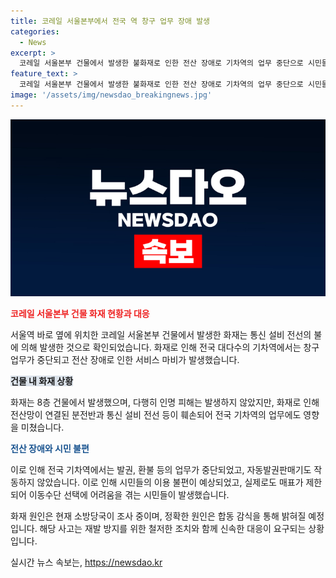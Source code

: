 ```yaml
---
title: 코레일 서울본부에서 전국 역 창구 업무 장애 발생
categories:
  - News
excerpt: >
  코레일 서울본부 건물에서 발생한 불화재로 인한 전산 장애로 기차역의 업무 중단으로 시민들의 불편함이 이어졌습니다. 화재로 건물에 있던 직원들은 대피했고, 다행히 인명 피해는 없었습니다. 당국은 화재 원인을 조사 중이며, 전국 기차역의 업무는 7시간 20분 만에 복구되었습니다.
feature_text: >
  코레일 서울본부 건물에서 발생한 불화재로 인한 전산 장애로 기차역의 업무 중단으로 시민들의 불편함이 이어졌습니다. 화재로 건물에 있던 직원들은 대피했고, 다행히 인명 피해는 없었습니다. 당국은 화재 원인을 조사 중이며, 전국 기차역의 업무는 7시간 20분 만에 복구되었습니다.
image: '/assets/img/newsdao_breakingnews.jpg'
---
```


<p><img src="/assets/img/newsdao_breakingnews.jpg" alt="koreaapp 속보" /></p>

<p><b><span style="color: #ee2323;">코레일 서울본부 건물 화재 현황과 대응</span></b></p>

<p>서울역 바로 옆에 위치한 코레일 서울본부 건물에서 발생한 화재는 통신 설비 전선의 불에 의해 발생한 것으로 확인되었습니다. 화재로 인해 전국 대다수의 기차역에서는 창구 업무가 중단되고 전산 장애로 인한 서비스 마비가 발생했습니다.</p>

<p><b><span style="background-color: #21538527;">건물 내 화재 상황</span></b></p>

<p>화재는 8층 건물에서 발생했으며, 다행히 인명 피해는 발생하지 않았지만, 화재로 인해 전산망이 연결된 분전반과 통신 설비 전선 등이 훼손되어 전국 기차역의 업무에도 영향을 미쳤습니다.</p>

<p><b><span style="color: #1a5490;">전산 장애와 시민 불편</span></b></p>

<p>이로 인해 전국 기차역에서는 발권, 환불 등의 업무가 중단되었고, 자동발권판매기도 작동하지 않았습니다. 이로 인해 시민들의 이용 불편이 예상되었고, 실제로도 매표가 제한되어 이동수단 선택에 어려움을 겪는 시민들이 발생했습니다.</p>

<p>화재 원인은 현재 소방당국이 조사 중이며, 정확한 원인은 합동 감식을 통해 밝혀질 예정입니다. 해당 사고는 재발 방지를 위한 철저한 조치와 함께 신속한 대응이 요구되는 상황입니다.</p>
실시간 뉴스 속보는, <a href="https://newsdao.kr" rel="dofollow">https://newsdao.kr</a>


